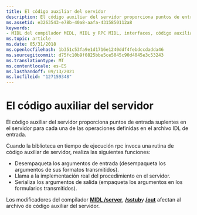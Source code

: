 ```yaml
---
title: El código auxiliar del servidor
description: El código auxiliar del servidor proporciona puntos de entrada suplentes en el servidor para cada una de las operaciones definidas en el archivo IDL de entrada.
ms.assetid: e3263543-e78b-40a8-aafa-4315850112a8
keywords:
- MIDL del compilador MIDL, MIDL y RPC MIDL, interfaces, código auxiliar de servidor
ms.topic: article
ms.date: 05/31/2018
ms.openlocfilehash: 1b351c53fa9e1d1716e1240ddf4febdccdadda46
ms.sourcegitcommit: d75fc10b9f0825bbe5ce5045c90d4045e3c53243
ms.translationtype: MT
ms.contentlocale: es-ES
ms.lasthandoff: 09/13/2021
ms.locfileid: "127159348"
---
```

# <a name="the-server-stub"></a>El código auxiliar del servidor

El código auxiliar del servidor proporciona puntos de entrada suplentes en el servidor para cada una de las operaciones definidas en el archivo IDL de entrada.

Cuando la biblioteca en tiempo de ejecución rpc invoca una rutina de código auxiliar de servidor, realiza las siguientes funciones:

-   Desempaqueta los argumentos de entrada (desempaqueta los argumentos de sus formatos transmitidos).
-   Llama a la implementación real del procedimiento en el servidor.
-   Serializa los argumentos de salida (empaqueta los argumentos en los formularios transmitidos).

Los modificadores del compilador [**MIDL /server**](-server.md), [**/sstub**](-sstub.md)y [**/out**](-out.md) afectan al archivo de código auxiliar del servidor.

 

 




